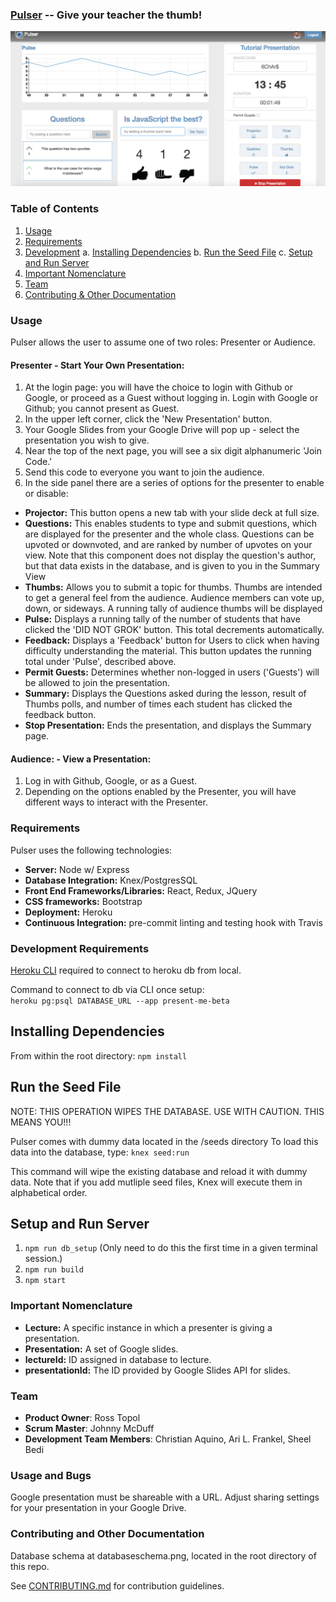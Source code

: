 ### [**Pulser**](https://pulser-beta.herokuapp.com) -- Give your teacher the thumb!

![Pulser App Screenshot](./pulser_screenshot.png)

### Table of Contents

1. [Usage](#usage)
2. [Requirements](#requirements)
3. [Development](#development)
    a. [Installing Dependencies](#installing-dependencies)
    b. [Run the Seed File](#seed-file)
    c. [Setup and Run Server](#setup)
4. [Important Nomenclature](#nomenclature)
5. [Team](#team)
6. [Contributing & Other Documentation](#contributing)

### Usage

Pulser allows the user to assume one of two roles: Presenter or Audience.

#### **Presenter** - Start Your Own Presentation:

 1. At the login page: you will have the choice to login with Github or Google, or proceed as a Guest without logging in. Login with Google or Github; you cannot present as Guest.  
 2. In the upper left corner, click the 'New Presentation' button.  
 3. Your Google Slides from your Google Drive will pop up - select the presentation you wish to give.  
 4. Near the top of the next page, you will see a six digit alphanumeric 'Join Code.'  
 5. Send this code to everyone you want to join the audience.  
 6. In the side panel there are a series of options for the presenter to enable or disable:  
   - **Projector:** This button opens a new tab with your slide deck at full size.   
   - **Questions:** This enables students to type and submit questions, which are displayed for the presenter and the whole class. Questions can be upvoted or downvoted, and are ranked by number of upvotes on your view. Note that this component does not display the question's author, but that data exists in the database, and is given to you in the Summary View  
   - **Thumbs:** Allows you to submit a topic for thumbs. Thumbs are intended to get a general feel from the audience. Audience members can vote up, down, or sideways. A running tally of audience thumbs will be displayed
   - **Pulse:** Displays a running tally of the number of students that have clicked the 'DID NOT GROK' button. This total decrements automatically.   
   - **Feedback:** Displays a 'Feedback' button for Users to click when having difficulty understanding the material. This button updates the running total under 'Pulse', described above.  
   - **Permit Guests:** Determines whether non-logged in users ('Guests') will be allowed to join the presentation.  
   - **Summary:** Displays the Questions asked during the lesson, result of Thumbs polls, and number of times each student has clicked the feedback button.  
   - **Stop Presentation:** Ends the presentation, and displays the Summary page.   

#### **Audience:** - View a Presentation:

 1. Log in with Github, Google, or as a Guest.   
 2. Depending on the options enabled by the Presenter, you will have different ways to interact with the Presenter.



### Requirements

Pulser uses the following technologies:  

 - **Server:** Node w/ Express
 - **Database Integration:** Knex/PostgresSQL
 - **Front End Frameworks/Libraries:** React, Redux, JQuery
 - **CSS frameworks:** Bootstrap
 - **Deployment:** Heroku
 - **Continuous Integration:** pre-commit linting and testing hook with Travis

### Development Requirements  
[Heroku CLI](https://devcenter.heroku.com/articles/heroku-cli) required to connect to heroku db from local.  


Command to connect to db via CLI once setup:  
`heroku pg:psql DATABASE_URL --app present-me-beta`

  ## Installing Dependencies

  From within the root directory:
  `npm install`

  ## Run the Seed File
  NOTE: THIS OPERATION WIPES THE DATABASE. USE WITH CAUTION. THIS MEANS YOU!!!

  Pulser comes with dummy data located in the /seeds directory
  To load this data into the database, type:
  `knex seed:run`

  This command will wipe the existing database and reload it with dummy data. Note that if you add mutliple seed files, Knex will execute them in alphabetical order.

  ## Setup and Run Server
  1. `npm run db_setup` (Only need to do this the first time in a given terminal session.)
  2. `npm run build`
  3. `npm start`

### Important Nomenclature  

 - **Lecture:**  A specific instance in which a presenter is giving a presentation.  
 - **Presentation:**  A set of Google slides.  
 - **lectureId:**  ID assigned in database to lecture.  
 - **presentationId:**  The ID provided by Google Slides API for slides.  

### Team  

  - __Product Owner__: Ross Topol  
  - __Scrum Master__: Johnny McDuff  
  - __Development Team Members__: Christian Aquino, Ari L. Frankel, Sheel Bedi  

###  Usage and Bugs
Google presentation must be shareable with a URL. Adjust sharing settings for your presentation in your Google Drive.

### Contributing and Other Documentation
Database schema at databaseschema.png, located in the root directory of this repo.

See [CONTRIBUTING.md](CONTRIBUTING.md) for contribution guidelines.
